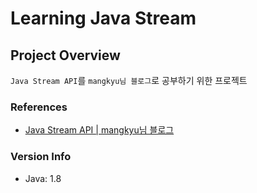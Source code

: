 # Learning Java Stream

## Project Overview

`Java Stream API`를 `mangkyu님 블로그`로 공부하기 위한 프로젝트

### References

- [Java Stream API | mangkyu님 블로그](https://mangkyu.tistory.com/112 "Java Stream API")

### Version Info

- Java: 1.8

